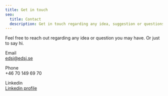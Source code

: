 ```yaml
---
title: Get in touch 
seo:
  title: Contact
  description: Get in touch regarding any idea, suggestion or questions you may have.
---
```


Feel free to reach out regarding any idea or question you may have. Or just to say hi.

Email
<br>
[edsj@edsj.se](mailto:edsj@edsj.se)

Phone
<br>
+46 70 149 69 70

Linkedin
<br>
[Linkedin profile](https://www.linkedin.com/in/edward-sjoblom)
